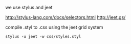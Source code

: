 

we use stylus and jeet

http://stylus-lang.com/docs/selectors.html
http://jeet.gs/

compile .styl to .css using the jeet grid system

	stylus -u jeet -w css/styles.styl

